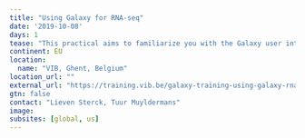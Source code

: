 ```yaml
---
title: "Using Galaxy for RNA-seq"
date: '2019-10-08'
days: 1
tease: "This practical aims to familiarize you with the Galaxy user interface & execute a complete analysis of RNA-seq data."
continent: EU
location:
  name: "VIB, Ghent, Belgium"
location_url: ""
external_url: "https://training.vib.be/galaxy-training-using-galaxy-rna-seq"
gtn: false
contact: "Lieven Sterck, Tuur Muyldermans"
image: 
subsites: [global, us]
---
```


